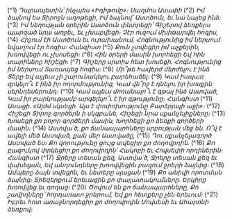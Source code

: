 
(^1) _Դպրապետին՝ ինչպես «Իդիթոմը»։ Սաղմոս Ասափի_
(^2) _Իմ ձայնով ես Տիրոջն աղոթեցի,
Իմ ձայնով՝ Աստծուն, եւ նա նայեց ինձ։_
(^3) _Իմ նեղության օրերին Աստծուն փնտրեցի՝
Գիշերով ձեռքերս պարզած նրա առջեւ, եւ չխաբվեցի։
Չէր ուզում մխիթարվել հոգիս,_
(^4) _Հիշում էի Աստծուն եւ ուրախանում,
Հոգնությունից իմ ներսում նվաղում էր հոգիս։ Հանգիստ_
(^5) _Քուն չտվեցիր իմ աչքերին, խռովվեցի ու չխոսեցի։_
(^6) _Հին օրերի մասին խորհեցի
Եվ հին տարիները հիշեցի։_
(^7) _Գիշերը սրտիս հետ խոսեցի.
Հոգնությունից իմ ներսում
Տառապեց հոգիս։_
(^8) _Մի՞թե հավերժ մերժելու է ինձ Տերը
Եվ այլեւս չի շարունակելու բարեհաճել։_
(^9) _Կամ իսպառ զրկելո՞ւ է ինձ իր ողորմությունից,
Կամ վե՞րջ է դնելու իր խոսքին սերնդեսերունդ։_
(^10) _Կամ այլեւս մոռանալո՞ւ է գթալ ինձ Աստված,
Կամ իր բարկությամբ արգելելո՞ւ է իր գթությունը։ Հանգիստ_
(^11) _Ասացի. «Այժմ սկսեցի.
Այս է փոփոխությունը Բարձրյալի աջի»։_
(^12) _Հիշեցի Տիրոջ գործերն ի սկզբանե,
Հիշեցի նրա սքանչելիքները։_
(^13) _Խոսեցի քո բոլոր գործերի մասին,
Խորհեցի քո ձեռքի գործերի մասին։_
(^14) _Աստվա՛ծ, քո ճանապարհները սրբության մեջ են.
Ո՞վ է ավելի մեծ Աստված, քան մեր Աստվածը,_
(^15) _Դու սքանչելագործ Աստված ես։
Քո զորությունը ցույց տվեցիր քո ժողովրդին._
(^16) _Քո բազուկով փրկեցիր քո ժողովրդին՝
Հակոբի եւ Հովսեփի որդիներին։ Հանգիստ_
(^17) _Ջրերը տեսան քեզ, Աստվա՛ծ,
Ջրերը տեսան քեզ եւ վախեցան,
Եվ անդունդները խռովվեցին բազում ջրերի ձայնից։_
(^18) _Ամպերը ձայն տվեցին, եւ նետերը սլացան_
(^19) _Քո անիվի որոտման ձայնից։
Տիեզերքում երեւացին քո փայլատակումները.
Երկիրը խռովվեց եւ դողաց։_
(^20) _Ծովում են քո ճանապարհները,
Քո շավիղները՝ հորդառատ ջրերում,
Եվ քո հետքերը չեն երեւում։_
(^21) _Իբրեւ հոտ առաջնորդեցիր քո ժողովրդին
Մովսեսի եւ Ահարոնի ձեռքով։_
